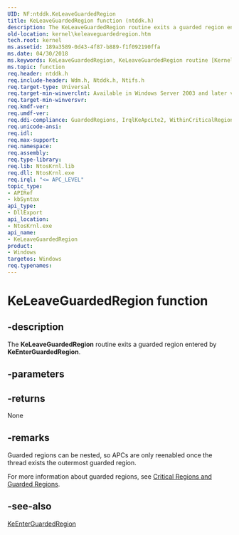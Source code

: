 ```yaml
---
UID: NF:ntddk.KeLeaveGuardedRegion
title: KeLeaveGuardedRegion function (ntddk.h)
description: The KeLeaveGuardedRegion routine exits a guarded region entered by KeEnterGuardedRegion.
old-location: kernel\keleaveguardedregion.htm
tech.root: kernel
ms.assetid: 189a3589-0d43-4f87-b889-f1f092190ffa
ms.date: 04/30/2018
ms.keywords: KeLeaveGuardedRegion, KeLeaveGuardedRegion routine [Kernel-Mode Driver Architecture], k105_a2582957-39b0-45dd-810c-7ab03d97d6a6.xml, kernel.keleaveguardedregion, wdm/KeLeaveGuardedRegion
ms.topic: function
req.header: ntddk.h
req.include-header: Wdm.h, Ntddk.h, Ntifs.h
req.target-type: Universal
req.target-min-winverclnt: Available in Windows Server 2003 and later versions of Windows.
req.target-min-winversvr: 
req.kmdf-ver: 
req.umdf-ver: 
req.ddi-compliance: GuardedRegions, IrqlKeApcLte2, WithinCriticalRegion, HwStorPortProhibitedDDIs
req.unicode-ansi: 
req.idl: 
req.max-support: 
req.namespace: 
req.assembly: 
req.type-library: 
req.lib: NtosKrnl.lib
req.dll: NtosKrnl.exe
req.irql: "<= APC_LEVEL"
topic_type:
- APIRef
- kbSyntax
api_type:
- DllExport
api_location:
- NtosKrnl.exe
api_name:
- KeLeaveGuardedRegion
product:
- Windows
targetos: Windows
req.typenames: 
---
```


# KeLeaveGuardedRegion function


## -description


The <b>KeLeaveGuardedRegion</b> routine exits a guarded region entered by <b>KeEnterGuardedRegion</b>.


## -parameters






## -returns



None




## -remarks



Guarded regions can be nested, so APCs are only reenabled once the thread exists the outermost guarded region.

For more information about guarded regions, see <a href="https://msdn.microsoft.com/library/windows/hardware/ff542925">Critical Regions and Guarded Regions</a>. 




## -see-also




<a href="https://msdn.microsoft.com/library/windows/hardware/ff552028">KeEnterGuardedRegion</a>
 

 

